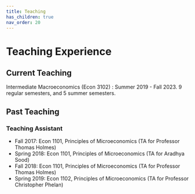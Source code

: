 ```yaml
---
title: Teaching
has_children: true
nav_order: 20
---
```


# Teaching Experience


## Current Teaching


Intermediate Macroeconomics (Econ 3102)
: Summer 2019 - Fall 2023. 9 regular semesters, and 5 summer semesters.




## Past Teaching

### Teaching Assistant

- Fall 2017: Econ 1101, Principles of Microeconomics (TA for Professor Thomas Holmes)
- Spring 2018: Econ 1101, Principles of Microeconomics (TA for Aradhya Sood)
- Fall 2018: Econ 1101, Principles of Microeconomics (TA for Professor Thomas Holmes)
- Spring 2019: Econ 1102, Principles of Microeconomics (TA for Professor Christopher Phelan)





<!--TODO: Mean evaluations-->




<!--## Notes from Students-->
